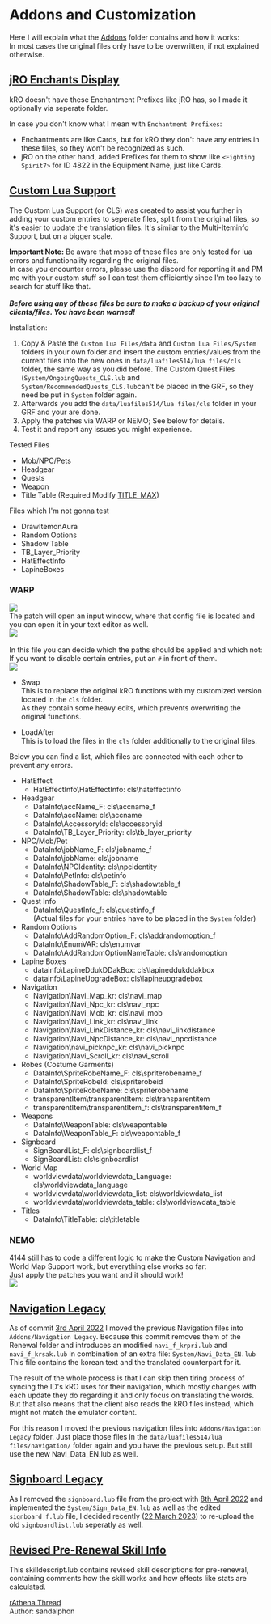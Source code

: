 # Addons and Customization

Here I will explain what the [Addons](https://github.com/llchrisll/ROenglishRE/tree/master/Addons) folder contains and how it works:  
In most cases the original files only have to be overwritten, if not explained otherwise.

## [jRO Enchants Display](https://github.com/llchrisll/ROenglishRE/tree/master/Addons/jRO%20Enchants%20Display)
kRO doesn't have these Enchantment Prefixes like jRO has, so I made it optionally via seperate folder.

In case you don't know what I mean with `Enchantment Prefixes`:
- Enchantments are like Cards, but for kRO they don't have any entries in these files, so they won't be recognized as such.
- jRO on the other hand, added Prefixes for them to show like `<Fighting Spirit7>` for ID 4822 in the Equipment Name, just like Cards.

## [Custom Lua Support](https://github.com/llchrisll/ROenglishRE/tree/master/Addons/Custom%20Lua%20Support)
The Custom Lua Support (or CLS) was created to assist you further in adding your custom entries to seperate files, split from the original files, so it's easier to update the translation files. It's similar to the Multi-Iteminfo Support, but on a bigger scale.

**Important Note:**
Be aware that mose of these files are only tested for lua errors and functionality regarding the original files.  
In case you encounter errors, please use the discord for reporting it and PM me with your custom stuff so I can test them efficiently since I'm too lazy to search for stuff like that.
<br/><br/>**_Before using any of these files be sure to make a backup of your original clients/files. You have been warned!_**

Installation:

1. Copy & Paste the `Custom Lua Files/data` and `Custom Lua Files/System` folders in your own folder and insert the custom entries/values from the current files into the new ones in `data/luafiles514/lua files/cls` folder, the same way as you did before. The Custom Quest Files (`System/OngoingQuests_CLS.lub` and `System/RecommendedQuests_CLS.lub`can't be placed in the GRF, so they need be put in `System` folder again.
2. Afterwards you add the `data/luafiles514/lua files/cls` folder in your GRF and your are done.
3. Apply the patches via WARP or NEMO; See below for details.
4. Test it and report any issues you might experience.

Tested Files

* Mob/NPC/Pets  
* Headgear  
* Quests  
* Weapon  
* Title Table (Required Modify [TITLE_MAX](https://github.com/rathena/rathena/blob/eadfa053f6db830e0e769b7241aab5b8df651c92/src/map/achievement.hpp#L69))

Files which I'm not gonna test

* DrawItemonAura  
* Random Options  
* Shadow Table  
* TB_Layer_Priority  
* HatEffectInfo  
* LapineBoxes

### WARP
![](../images/warp_patch.png)  
The patch will open an input window, where that config file is located and you can open it in your text editor as well.<br/>
![](../images/warp_lua.png)<br/><br/>
In this file you can decide which the paths should be applied and which not:<br/>
If you want to disable certain entries, put an `#` in front of them.<br/>
![](../images/warp_config.png)

* Swap  
This is to replace the original kRO functions with my customized version located in the `cls` folder.  
As they contain some heavy edits, which prevents overwriting the original functions.

* LoadAfter  
This is to load the files in the `cls` folder additionally to the original files.

Below you can find a list, which files are connected with each other to prevent any errors.

* HatEffect  
    - HatEffectInfo\HatEffectInfo: cls\hateffectinfo
* Headgear
    - DataInfo\accName_F: cls\accname_f  
    - DataInfo\accName: cls\accname  
    - DataInfo\AccessoryId: cls\accessoryid  
    - DataInfo\TB_Layer_Priority: cls\tb_layer_priority
* NPC/Mob/Pet  
    - DataInfo\jobName_F: cls\jobname_f
    - DataInfo\jobName: cls\jobname
    - DataInfo\NPCIdentity: cls\npcidentity
    - DataInfo\PetInfo: cls\petinfo
    - DataInfo\ShadowTable_F: cls\shadowtable_f
    - DataInfo\ShadowTable: cls\shadowtable
* Quest Info  
    - DataInfo\QuestInfo_f: cls\questinfo_f  
      (Actual files for your entries have to be placed in the `System` folder)
* Random Options  
    - DataInfo\AddRandomOption_F: cls\addrandomoption_f
    - DataInfo\EnumVAR: cls\enumvar
    - DataInfo\AddRandomOptionNameTable: cls\randomoption
* Lapine Boxes  
    - datainfo\LapineDdukDDakBox: cls\lapineddukddakbox
    - datainfo\LapineUpgradeBox: cls\lapineupgradebox
* Navigation  
    - Navigation\Navi_Map_kr: cls\navi_map
    - Navigation\Navi_Npc_kr: cls\navi_npc
    - Navigation\Navi_Mob_kr: cls\navi_mob
    - Navigation\Navi_Link_kr: cls\navi_link
    - Navigation\Navi_LinkDistance_kr: cls\navi_linkdistance
    - Navigation\Navi_NpcDistance_kr: cls\navi_npcdistance
    - Navigation\navi_picknpc_kr: cls\navi_picknpc
    - Navigation\Navi_Scroll_kr: cls\navi_scroll
* Robes (Costume Garments)  
    - DataInfo\SpriteRobeName_F: cls\spriterobename_f
    - DataInfo\SpriteRobeId: cls\spriterobeid
    - DataInfo\SpriteRobeName: cls\spriterobename
    - transparentItem\transparentItem: cls\transparentitem
    - transparentItem\transparentItem_f: cls\transparentitem_f
* Weapons  
    - DataInfo\WeaponTable: cls\weapontable
    - DataInfo\WeaponTable_F: cls\weapontable_f
* Signboard  
    - SignBoardList_F: cls\signboardlist_f
    - SignBoardList: cls\signboardlist
* World Map  
    - worldviewdata\worldviewdata_Language: cls\worldviewdata_language
    - worldviewdata\worldviewdata_list: cls\worldviewdata_list
    - worldviewdata\worldviewdata_table: cls\worldviewdata_table
* Titles  
    - DataInfo\TitleTable: cls\titletable

### NEMO
4144 still has to code a different logic to make the Custom Navigation and World Map Support work, but everything else works so far:<br/>
Just apply the patches you want and it should work!<br/>
![](../images/nemo_patches.png)

## [Navigation Legacy](https://github.com/llchrisll/ROenglishRE/tree/master/Addons/Navigation%20Legacy)
As of commit [3rd April 2022](https://github.com/llchrisll/ROenglishRE/commit/4b8cc693b6491bc9edea70b7622364ba0750acf0) I moved the previous Navigation files into `Addons/Navigation Legacy`.
Because this commit removes them of the Renewal folder and introduces an modified `navi_f_krpri.lub` and `navi_f_krsak.lub` in combination of an extra file: `System/Navi_Data_EN.lub`
This file contains the korean text and the translated counterpart for it.

The result of the whole process is that I can skip then tiring process of syncing the ID's kRO uses for their navigation, which mostly changes with each update they do regarding it and only focus on translating the words.
But that also means that the client also reads the kRO files instead, which might not match the emulator content.

For this reason I moved the previous navigation files into `Addons/Navigation Legacy` folder.
Just place those files in the `data/luafiles514/lua files/navigation/` folder again and you have the previous setup. But still use the new Navi_Data_EN.lub as well.

## [Signboard Legacy](https://github.com/llchrisll/ROenglishRE/tree/master/Addons/Signboard%20Legacy)
As I removed the `signboard.lub` file from the project with [8th April 2022](https://github.com/llchrisll/ROenglishRE/commit/e85d3883a7822308008bcbef3877d5ab25fff21f) and implemented the `System/Sign_Data_EN.lub` as well as the edited `signboard_f.lub` file, I decided recently ([22 March 2023](https://github.com/llchrisll/ROenglishRE/commit/6e08f70384572d64af25eea6176ca4a69999cf05)) to re-upload the old `signboardlist.lub` seperatly as well.

## [Revised Pre-Renewal Skill Info](https://github.com/llchrisll/ROenglishRE/tree/reorganize/Addons/Revised%20Pre-Re%20SkillInfoz)
This skilldescript.lub contains revised skill descriptions for pre-renewal,  
containing comments how the skill works and how effects like stats are calculated.

[rAthena Thread](https://rathena.org/board/topic/139880-pre-renewal-skill-translations-and-tooltips-improved-revised-re-edited-and-commented-by-sandalphon/)  
Author: sandalphon